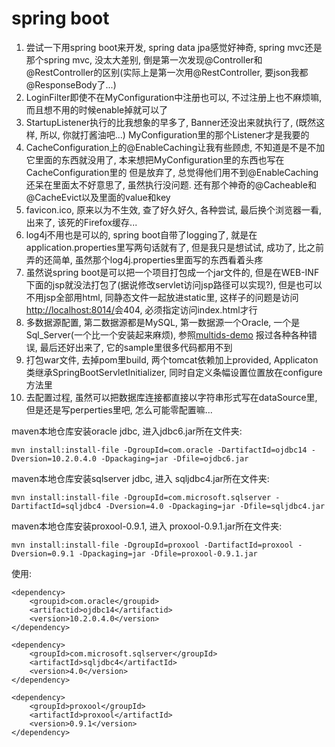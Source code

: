 # spring boot

1. 尝试一下用spring boot来开发, spring data jpa感觉好神奇, spring mvc还是那个spring mvc, 没太大差别,
倒是第一次发现@Controller和@RestController的区别(实际上是第一次用@RestController, 要json我都@ResponseBody了...)
1. LoginFilter即使不在MyConfiguration中注册也可以, 不过注册上也不麻烦嘛, 而且想不用的时候enable掉就可以了
1. StartupListener执行的比我想象的早多了, Banner还没出来就执行了, (既然这样, 所以, 你就打酱油吧...) MyConfiguration里的那个Listener才是我要的
1. CacheConfiguration上的@EnableCaching让我有些顾虑, 不知道是不是不加它里面的东西就没用了, 本来想把MyConfiguration里的东西也写在CacheConfiguration里的
但是放弃了, 总觉得他们用不到@EnableCaching还呆在里面太不好意思了, 虽然执行没问题. 还有那个神奇的@Cacheable和@CacheEvict以及里面的value和key
1. favicon.ico, 原来以为不生效, 查了好久好久, 各种尝试, 最后换个浏览器一看, 出来了, 该死的Firefox缓存...
1. log4j不用也是可以的, spring boot自带了logging了, 就是在application.properties里写两句话就有了, 但是我只是想试试,
成功了, 比之前弄的还简单, 虽然那个log4j.properties里面写的东西看着头疼
1. 虽然说spring boot是可以把一个项目打包成一个jar文件的, 但是在WEB-INF下面的jsp就没法打包了(据说修改servlet访问jsp路径可以实现?),
但是也可以不用jsp全部用html, 同静态文件一起放进static里, 这样子的问题是访问[http://localhost:8014/]("http://localhost:8014/","")会404, 
必须指定访问index.html才行
1. 多数据源配置, 第二数据源都是MySQL, 第一数据源一个Oracle, 一个是Sql_Server(一个比一个安装起来麻烦), 参照[multids-demo]("https://github.com/gratiartis/multids-demo","")
报过各种各种错误, 最后还好出来了, 它的sample里很多代码都用不到
1. 打包war文件, 去掉pom里build, 两个tomcat依赖加上<scope>provided</scope>, Applicaton类继承SpringBootServletInitializer, 同时自定义条幅设置位置放在configure方法里
1. 去配置过程, 虽然可以把数据库连接都直接以字符串形式写在dataSource里, 但是还是写perperties里吧, 怎么可能零配置嘛...

maven本地仓库安装oracle jdbc, 进入jdbc6.jar所在文件夹:

`mvn install:install-file -DgroupId=com.oracle -DartifactId=ojdbc14 -Dversion=10.2.0.4.0 -Dpackaging=jar -Dfile=ojdbc6.jar`

maven本地仓库安装sqlserver jdbc, 进入 sqljdbc4.jar所在文件夹:

`mvn install:install-file -DgroupId=com.microsoft.sqlserver -DartifactId=sqljdbc4 -Dversion=4.0 -Dpackaging=jar -Dfile=sqljdbc4.jar`

maven本地仓库安装proxool-0.9.1, 进入 proxool-0.9.1.jar所在文件夹:

`mvn install:install-file -DgroupId=proxool -DartifactId=proxool -Dversion=0.9.1 -Dpackaging=jar -Dfile=proxool-0.9.1.jar`

使用:

```
<dependency>
	<groupid>com.oracle</groupid>
	<artifactid>ojdbc14</artifactid>
	<version>10.2.0.4.0</version>
</dependency>

<dependency>
    <groupId>com.microsoft.sqlserver</groupId>
    <artifactId>sqljdbc4</artifactId>
    <version>4.0</version>
</dependency>

<dependency>
	<groupId>proxool</groupId>
	<artifactId>proxool</artifactId>
	<version>0.9.1</version>
</dependency>
```
